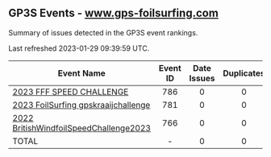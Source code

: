 ## GP3S Events - www.gps-foilsurfing.com

Summary of issues detected in the GP3S event rankings.

Last refreshed 2023-01-29 09:39:59 UTC.

| Event Name | Event ID | Date Issues | Duplicates | Ghosts | Missing | Incorrect | Actions |
| ---------- | :------: | :---------: | :--------: | :----: | :-----: | :-------: | :-----: |
| [2023 FFF SPEED CHALLENGE](786.md) | 786 | 0 | 0 | 0 | 0 | 0 | 0 |
| [2023 FoilSurfing gpskraaijchallenge](781.md) | 781 | 0 | 0 | 0 | 0 | 0 | 0 |
| [2022 BritishWindfoilSpeedChallenge2023](766.md) | 766 | 0 | 0 | 0 | 0 | 0 | 0 |
| TOTAL | - | 0 | 0 | 0 | 0 | 0 | 0 |
